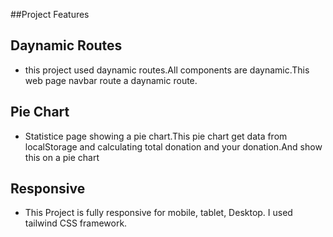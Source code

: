 ##Project Features
## Daynamic Routes
- this project used daynamic routes.All components are daynamic.This web page navbar route a daynamic route.
## Pie Chart
- Statistice page showing a pie chart.This pie chart get data from localStorage and calculating total donation and your donation.And show this on a pie chart
## Responsive
- This Project is fully responsive for mobile, tablet, Desktop. I used tailwind CSS framework.